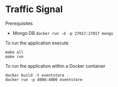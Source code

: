 # Traffic Signal

Prerequisites
- Mongo DB `docker run -d -p 27017:27017 mongo`

To run the application execute

```
make all
make run
```

To run the application within a Docker container 

```
docker build -t eventstore .
docker run -p 4000:4000 eventstore 
```